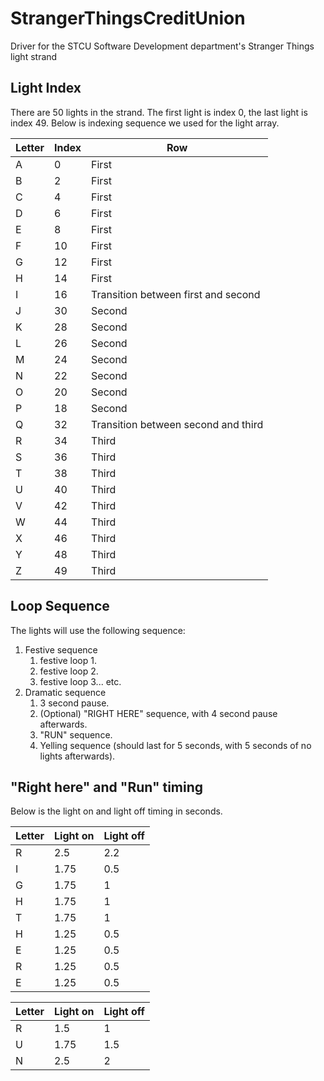 # StrangerThingsCreditUnion

Driver for the STCU Software Development department's Stranger Things light strand

## Light Index

There are 50 lights in the strand. The first light is index 0, the last light is index 49. Below is indexing sequence we used for the light array.

| Letter | Index | Row                                 |
| ------ | ----- | ----------------------------------- |
| A      | 0     | First                               |
| B      | 2     | First                               |
| C      | 4     | First                               |
| D      | 6     | First                               |
| E      | 8     | First                               |
| F      | 10    | First                               |
| G      | 12    | First                               |
| H      | 14    | First                               |
| I      | 16    | Transition between first and second |
| J      | 30    | Second                              |
| K      | 28    | Second                              |
| L      | 26    | Second                              |
| M      | 24    | Second                              |
| N      | 22    | Second                              |
| O      | 20    | Second                              |
| P      | 18    | Second                              |
| Q      | 32    | Transition between second and third |
| R      | 34    | Third                               |
| S      | 36    | Third                               |
| T      | 38    | Third                               |
| U      | 40    | Third                               |
| V      | 42    | Third                               |
| W      | 44    | Third                               |
| X      | 46    | Third                               |
| Y      | 48    | Third                               |
| Z      | 49    | Third                               |

## Loop Sequence

The lights will use the following sequence:

1. Festive sequence
    1. festive loop 1.
    2. festive loop 2.
    3. festive loop 3... etc.
2. Dramatic sequence
    1. 3 second pause.
    2. (Optional) "RIGHT HERE" sequence, with 4 second pause afterwards.
    3. "RUN" sequence.
    4. Yelling sequence (should last for 5 seconds, with 5 seconds of no lights afterwards).

## "Right here" and "Run" timing

Below is the light on and light off timing in seconds.

| Letter | Light on | Light off |
| ------ | -------- | --------- |
| R      | 2.5      | 2.2       |
| I      | 1.75     | 0.5       |
| G      | 1.75     | 1         |
| H      | 1.75     | 1         |
| T      | 1.75     | 1         |
| H      | 1.25     | 0.5       |
| E      | 1.25     | 0.5       |
| R      | 1.25     | 0.5       |
| E      | 1.25     | 0.5       |

| Letter | Light on | Light off |
| ------ | -------- | --------- |
| R      | 1.5      | 1         |
| U      | 1.75     | 1.5       |
| N      | 2.5      | 2         |
